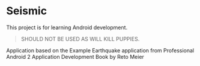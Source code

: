 Seismic
=======

This project is for learning Android development.

>SHOULD NOT BE USED AS WILL KILL PUPPIES.

Application based on the Example Earthquake application from Professional Android 2 Application Development Book by Reto Meier


